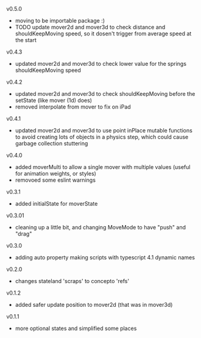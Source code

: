 v0.5.0

- moving to be importable package :)
- TODO update mover2d and mover3d to check distance and shouldKeepMoving speed, so it dosen't trigger from average speed at the start

v0.4.3

- updated mover2d and mover3d to check lower value for the springs shouldKeepMoving speed

v0.4.2

- updated mover2d and mover3d to check shouldKeepMoving before the setState (like mover (1d) does)
- removed interpolate from mover to fix on iPad

v0.4.1

- updated mover2d and mover3d to use point inPlace mutable functions to avoid creating lots of objects in a physics step,
  which could cause garbage collection stuttering

v0.4.0

- added moverMulti to allow a single mover with multiple values (useful for animation weights, or styles)
- removoed some eslint warnings

v0.3.1

- added initialState for moverState

v0.3.01

- cleaning up a little bit, and changing MoveMode to have "push" and "drag"

v0.3.0

- adding auto property making scripts with typescript 4.1 dynamic names

v0.2.0

- changes stateland 'scraps' to concepto 'refs'

v0.1.2

- added safer update position to mover2d (that was in mover3d)

v0.1.1

- more optional states and simplified some places
